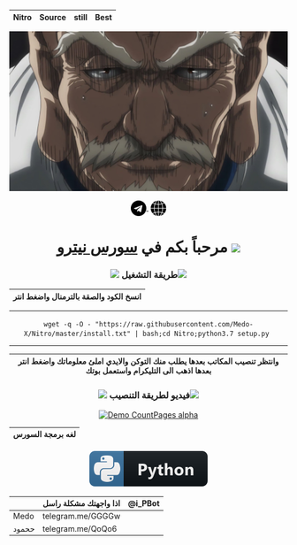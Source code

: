 | Nitro |Source|still|Best|
|---|---|---|---|

![Hi I am Medo the developer of this source from Iraq Baghdad 🇮🇶](images/nitro.png)

<p align="center">
   <a href="https://telegram.me/ggggw" target="blank" style='margin-right:4px'>
    <img align="center" src="images/telegram.svg" alt="midudev" height="28px" width="28px" />
  </a>
  <a href="https://sourcenitro.online" target="blank">
    <img align="center" src="images/global.svg" alt="midudev" height="28px" width="28px" />
  </a>


<div align="center">
   <h1>مرحباً بكم في <a href="https://telegram.me/vvhvvv">سورس نيترو</a> <img src="https://media.giphy.com/media/hvRJCLFzcasrR4ia7z/giphy.gif" width="25px"> </h1>

<div align="center">
<h3><img src="https://media.giphy.com/media/WUlplcMpOCEmTGBtBW/giphy.gif" width="30"> طريقة التشغيل<img src="https://media.giphy.com/media/WUlplcMpOCEmTGBtBW/giphy.gif" width="30"></h3>
</div>

|انسخ الكود والصقة بالترمنال واضغط انتر|
|---|
***
`wget -q -O - "https://raw.githubusercontent.com/Medo-X/Nitro/master/install.txt" | bash;cd Nitro;python3.7 setup.py
`
***
|وانتظر تنصيب المكاتب بعدها يطلب منك التوكن والايدي املئ معلوماتك واضغط انتر بعدها اذهب الى التليكرام واستعمل بوتك|
|---|


<div align="center">
<h3><img src="https://media.giphy.com/media/MEgmtF9GMMLuqpgke0/giphy.gif" width="30"> فيديو لطريقة التنصيب<img src="https://media.giphy.com/media/MEgmtF9GMMLuqpgke0/giphy.gif" width="30"></h3>
</div>

[![Demo CountPages alpha](https://share.gifyoutube.com/yoK74V.gif)](https://medo.gq/videos/ex.gif)


| لغه برمجة السورس |
|---|

<p align="center">
  <img src="https://raw.githubusercontent.com/8bithemant/8bithemant/master/svg/dev/languages/python.svg" alt="python" style="vertical-align:top; margin:4px">
</p>

||اذا واجهتك مشكلة راسل|@i_PBot|
|---|----|-----|
|Medo|telegram.me/GGGGw|
|ححمود|telegram.me/QoQo6 |
